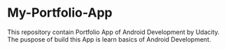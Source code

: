 # My-Portfolio-App

This repository contain Portfolio App of Android Development by Udacity. The puspose of build this App is learn basics of Android Development.  
